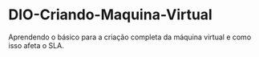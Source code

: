 # DIO-Criando-Maquina-Virtual
Aprendendo o básico para a criação completa da máquina virtual e como isso afeta o SLA.
